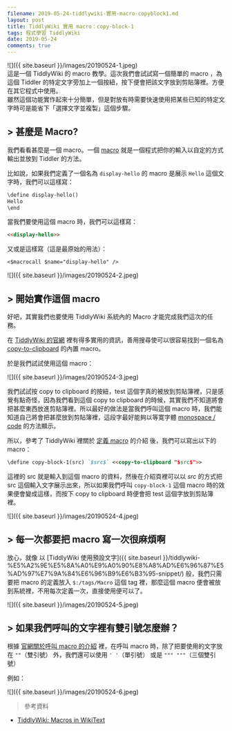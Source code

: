 ```yaml
---
filename: 2019-05-24-tiddlywiki-實用-macro-copyblock1.md
layout: post
title: TiddlyWiki 實用 macro：copy-block-1
tags: 程式學習 TiddlyWiki
date: 2019-05-24
comments: true
---
```


![]({{ site.baseurl }}/images/20190524-1.jpeg)  
這是一個 TiddlyWiki 的 macro 教學。這次我們會試試寫一個簡單的 macro ，為這個 Tiddler 的特定文字旁加上一個按紐，按下便會把該文字放到剪貼簿裡。方便在其它程式中使用。  
雖然這個功能實作起來十分簡單，但是對放有時需要快速使用把某些已知的特定文字時可是能省下「選擇文字並複製」這個步驟。

## > 甚麼是 Macro?

我們看看甚麼是一個 macro。一個 [macro](https://tiddlywiki.com/static/Macros.html) 就是一個程式把你的輸入以自定的方式輸出並放到 Tiddler 的方法。

比如說，如果我們定義了一個名為 `display-hello` 的 macro 是展示 `Hello` 這個文字時，我們可以這樣寫：

```md
\define display-hello()
Hello
\end
```

當我們要使用這個 macro 時，我們可以這樣寫：

```md
<<display-hello>>
```

又或是這樣寫（這是最原始的用法）：

```md
<$macrocall $name="display-hello" />
```

![]({{ site.baseurl }}/images/20190524-2.jpeg)

## > 開始實作這個 macro

好吧，其實我們也要使用 TiddlyWiki 系統內的 Macro 才能完成我們這次的任務。

在 [TiddlyWiki 的官網](https://tiddlywiki.com/) 裡有得多實用的資訊，善用搜尋使可以很容易找到一個名為 [copy-to-clipboard](https://tiddlywiki.com/static/copy-to-clipboard%2520Macro.html) 的內置 macro。

於是我們試試使用這個 macro：

![]({{ site.baseurl }}/images/20190524-3.jpeg)

我們試試按 copy to clipboard 的按紐，test 這個字真的被放到剪貼簿裡，只是感覺有點奇怪，因為我們看到這個 copy to clipboard 的時候，其實我們不知道將會把甚麼東西放進剪貼簿裡。所以最好的做法是當我們呼叫這個 macro 時，我們能知道自己將會把甚麼放到剪貼簿裡，這段字最好能夠以等寛字體 [monospace / code](https://tiddlywiki.com/static/Formatting%2520in%2520WikiText.html) 的方法顯示。

所以，參考了 TiddlyWiki 裡關於 [定義 macro](https://tiddlywiki.com/static/MacroCallWidget.html) 的介紹 後，我們可以寫出以下的 macro：

```md
\define copy-block-1(src) `$src$` <<copy-to-clipboard "$src$">>
```

這裡的 src 就是輸入到這個 macro 的資料，然後在介紹頁裡可以以 $src$ 的方式把 src 這個輸入文字展示出來，所以如果我們呼叫 `copy-block-1` 這個 macro 時的效果便會變成這樣，而按下 copy to clipboard 時便會把 test 這個字放到剪貼簿裡。

![]({{ site.baseurl }}/images/20190524-4.jpeg)

## > 每一次都要把 macro 寫一次很麻煩啊

放心，就像 以 [TiddlyWiki 使用預設文字]({{ site.baseurl }}/tiddlywiki-%E5%A2%9E%E5%8A%A0%E9%A0%90%E8%A8%AD%E6%96%87%E5%AD%97%E7%9A%84%E6%96%B9%E6%B3%95-snippet/) 般，我們只需要把 macro 的定義放入 `$:/tags/Macro` 這個 tag 裡，那麼這個 macro 便會被放到系統裡，不用每次定義一次，直接使用便可以了。

![]({{ site.baseurl }}/images/20190524-5.jpeg)

## > 如果我們呼叫的文字裡有雙引號怎麼辦？

根據 [官網關於呼叫 macro 的介紹](https://tiddlywiki.com/static/Macro%2520Calls%2520in%2520WikiText.html) 裡，在呼叫 macro 時，除了把要使用的文字放在 `""`（雙引號） 外，我們還可以使用 `' '`（單引號） 或是 `""" """`（三個雙引號）

例如：

![]({{ site.baseurl }}/images/20190524-6.jpeg)


> 參考資料

* [TiddlyWiki: Macros in WikiText](https://tiddlywiki.com/static/Macros%2520in%2520WikiText.html)